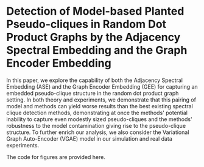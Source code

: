 # Detection of Model-based Planted Pseudo-cliques in Random Dot Product Graphs by the Adjacency Spectral Embedding and the Graph Encoder Embedding
In this paper, we explore the capability of both the Adjacency Spectral Embedding (ASE) and the Graph Encoder Embedding (GEE) for capturing an embedded pseudo-clique structure in the random dot product graph setting.
In both theory and experiments, we demonstrate that this pairing of model and methods can yield worse results than the best existing spectral clique detection methods, demonstrating at once the methods' potential inability to capture even modestly sized pseudo-cliques and the methods' robustness to the model contamination giving rise to the pseudo-clique structure.
To further enrich our analysis, we also consider the Variational Graph Auto-Encoder (VGAE) model in our simulation and real data experiments. 

The code for figures are provided here. 
